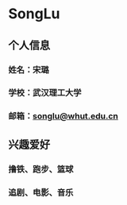 # SongLu
## 个人信息
### 姓名：宋璐
### 学校：武汉理工大学
### 邮箱：songlu@whut.edu.cn

## 兴趣爱好
### 撸铁、跑步、篮球
### 追剧、电影、音乐
